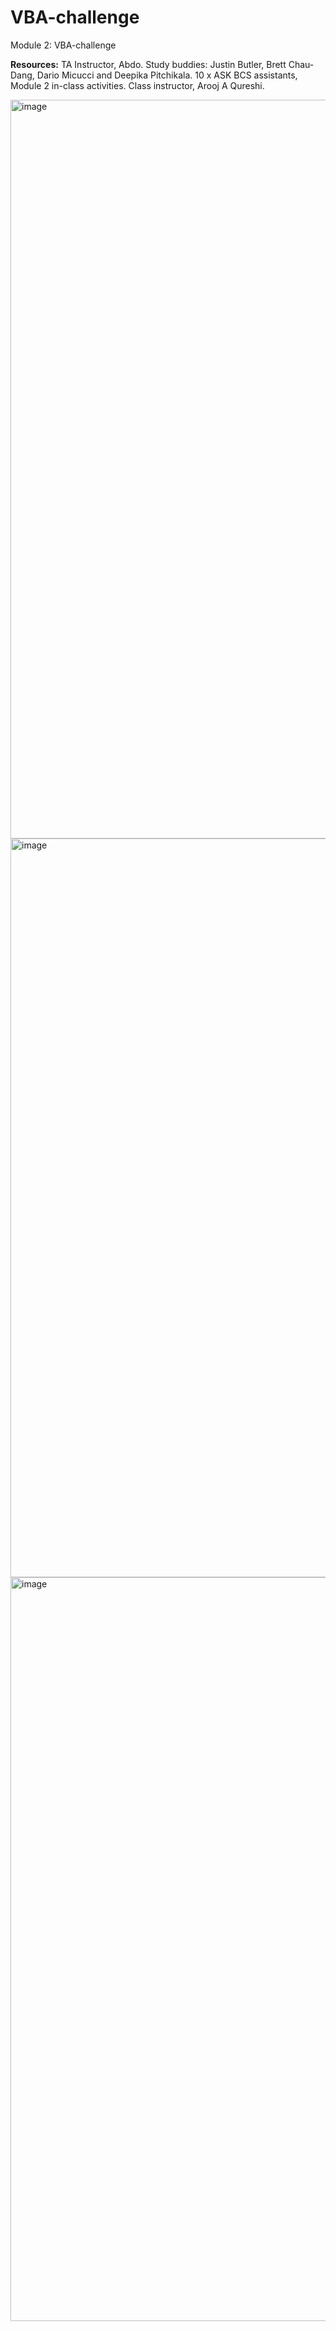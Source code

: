 # VBA-challenge

Module 2: VBA-challenge

**Resources:** TA Instructor, Abdo. Study buddies: Justin Butler, Brett Chau-Dang, Dario Micucci and Deepika Pitchikala. 10 x ASK BCS assistants, Module 2 in-class activities. Class instructor, Arooj A Qureshi.

<img width="1182" alt="image" src="https://user-images.githubusercontent.com/118138351/235354683-a9cbc190-83ab-4606-a5c2-78503d42c1e2.png">
<img width="1182" alt="image" src="https://user-images.githubusercontent.com/118138351/235354709-e08bde54-19db-4663-930e-077122bc283d.png">
<img width="1190" alt="image" src="https://user-images.githubusercontent.com/118138351/235354811-eeac51ac-b9b1-4846-9169-2ceb54bb8bd2.png">
